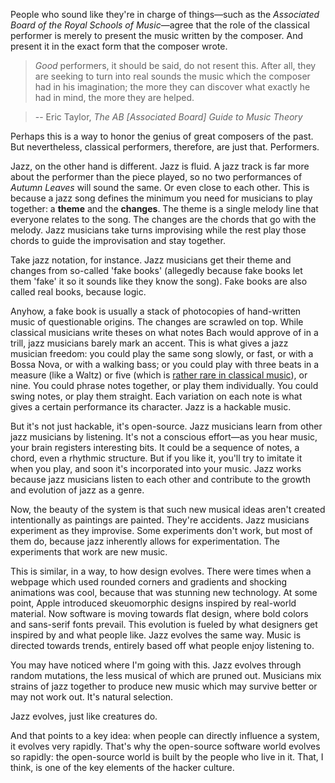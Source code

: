 People who sound like they're in charge of things—such as the *Associated Board of the Royal Schools of Music*—agree that the role of the classical performer is merely to present the music written by the composer. And present it in the exact form that the composer wrote.

> *Good* performers, it should be said, do not resent this. After all, they are seeking to turn into real sounds the music which the composer had in his imagination; the more they can discover what exactly he had in mind, the more they are helped.

> -- Eric Taylor, *The AB [Associated Board] Guide to Music Theory*

Perhaps this is a way to honor the genius of great composers of the past. But nevertheless, classical performers, therefore, are just that. Performers.

Jazz, on the other hand is different. Jazz is fluid. A jazz track is far more about the performer than the piece played, so no two performances of *Autumn Leaves* will sound the same. Or even close to each other. This is because a jazz song defines the minimum you need for musicians to play together: a **theme** and the **changes**. The theme is a single melody line that everyone relates to the song. The changes are the chords that go with the melody. Jazz musicians take turns improvising while the rest play those chords to guide the improvisation and stay together.

Take jazz notation, for instance. Jazz musicians get their theme and changes from so-called 'fake books' (allegedly because fake books let them 'fake' it so it sounds like they know the song). Fake books are also called real books, because logic.

Anyhow, a fake book is usually a stack of photocopies of hand-written music of questionable origins. The changes are scrawled on top. While classical musicians write theses on what notes Bach would approve of in a trill, jazz musicians barely mark an accent. This is what gives a jazz musician freedom: you could play the same song slowly, or fast, or with a Bossa Nova, or with a walking bass; or you could play with three beats in a measure (like a Waltz) or five (which is [rather rare in classical music](https://en.wikipedia.org/wiki/Quintuple_meter)), or nine. You could phrase notes together, or play them individually. You could swing notes, or play them straight. Each variation on each note is what gives a certain performance its character. Jazz is a hackable music.

But it's not just hackable, it's open-source. Jazz musicians learn from other jazz musicians by listening. It's not a conscious effort—as you hear music, your brain registers interesting bits. It could be a sequence of notes, a chord, even a rhythmic structure. But if you like it, you'll try to imitate it when you play, and soon it's incorporated into your music. Jazz works because jazz musicians listen to each other and contribute to the growth and evolution of jazz as a genre.

Now, the beauty of the system is that such new musical ideas aren't created intentionally as paintings are painted. They're accidents. Jazz musicians experiment as they improvise. Some experiments don't work, but most of them do, because jazz inherently allows for experimentation. The experiments that work are new music.

This is similar, in a way, to how design evolves. There were times when a webpage which used rounded corners and gradients and shocking animations was cool, because that was stunning new technology. At some point, Apple introduced skeuomorphic designs inspired by real-world material. Now software is moving towards flat design, where bold colors and sans-serif fonts prevail. This evolution is fueled by what designers get inspired by and what people like. Jazz evolves the same way. Music is directed towards trends, entirely based off what people enjoy listening to.

You may have noticed where I'm going with this. Jazz evolves through random mutations, the less musical of which are pruned out. Musicians mix strains of jazz together to produce new music which may survive better or may not work out. It's natural selection.

Jazz evolves, just like creatures do.

And that points to a key idea: when people can directly influence a system, it evolves very rapidly. That's why the open-source software world evolves so rapidly: the open-source world is built by the people who live in it. That, I think, is one of the key elements of the hacker culture.
